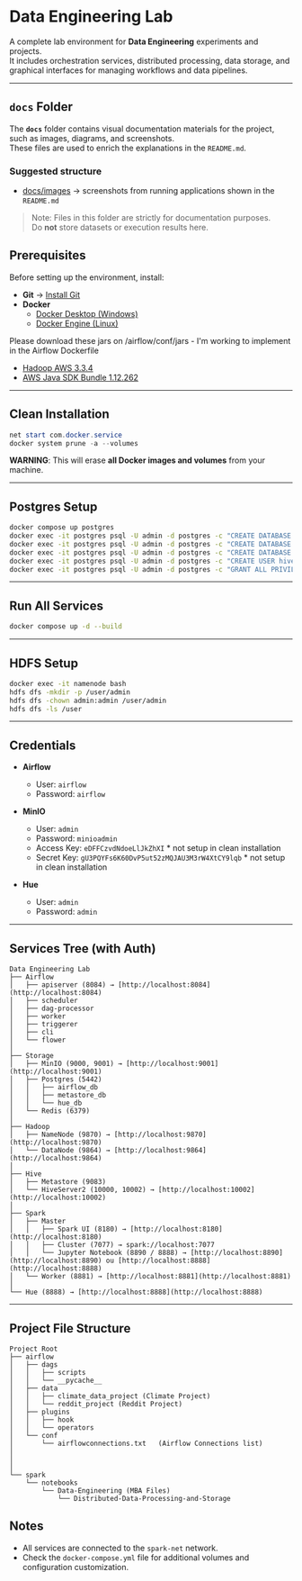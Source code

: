 # Data Engineering Lab

A complete lab environment for **Data Engineering** experiments and projects.  
It includes orchestration services, distributed processing, data storage, and graphical interfaces for managing workflows and data pipelines.  

---

## `docs` Folder  

The **`docs`** folder contains visual documentation materials for the project, such as images, diagrams, and screenshots.  
These files are used to enrich the explanations in the `README.md`.  

### Suggested structure  
- [docs/images](https://github.com/joaopmts/lab/tree/main/docs/images) → screenshots from running applications shown in the `README.md`  

> Note: Files in this folder are strictly for documentation purposes.  
> Do **not** store datasets or execution results here.  

## Prerequisites

Before setting up the environment, install:  

- **Git** → [Install Git](https://git-scm.com/book/en/v2/Getting-Started-Installing-Git)  
- **Docker**  
  - [Docker Desktop (Windows)](https://hub.docker.com/editions/community/docker-ce-desktop-windows)  
  - [Docker Engine (Linux)](https://docs.docker.com/install/linux/docker-ce/ubuntu/)  

Please download these jars on /airflow/conf/jars - I'm working to implement in the Airflow Dockerfile
  - [Hadoop AWS 3.3.4](https://central.sonatype.com/artifact/org.apache.hadoop/hadoop-aws/3.3.4)
  - [AWS Java SDK Bundle 1.12.262](https://central.sonatype.com/artifact/com.amazonaws/aws-java-sdk-bundle/1.12.262)
---

## Clean Installation

```powershell
net start com.docker.service
docker system prune -a --volumes
```

**WARNING**: This will erase **all Docker images and volumes** from your machine.  

---

## Postgres Setup

```bash
docker compose up postgres
docker exec -it postgres psql -U admin -d postgres -c "CREATE DATABASE airflow_db;"
docker exec -it postgres psql -U admin -d postgres -c "CREATE DATABASE metastore_db;"
docker exec -it postgres psql -U admin -d postgres -c "CREATE DATABASE hue_db;"
docker exec -it postgres psql -U admin -d postgres -c "CREATE USER hive WITH PASSWORD 'password';"
docker exec -it postgres psql -U admin -d postgres -c "GRANT ALL PRIVILEGES ON DATABASE metastore_db TO hive;"
```

---

## Run All Services

```bash
docker compose up -d --build
```

---

## HDFS Setup

```bash
docker exec -it namenode bash
hdfs dfs -mkdir -p /user/admin
hdfs dfs -chown admin:admin /user/admin
hdfs dfs -ls /user
```

---

## Credentials

- **Airflow**  
  - User: `airflow`  
  - Password: `airflow`  

- **MinIO**  
  - User: `admin`  
  - Password: `minioadmin`  
  - Access Key: `eDFFCzvdNdoeLlJkZhXI`                      * not setup in clean installation
  - Secret Key: `gU3PQYFs6K60DvP5ut52zMQJAU3M3rW4XtCY9lqb`  * not setup in clean installation

- **Hue**  
  - User: `admin`       
  - Password: `admin`    

---

## Services Tree (with Auth)

```
Data Engineering Lab
├── Airflow
│   ├── apiserver (8084) → [http://localhost:8084](http://localhost:8084)
│   ├── scheduler
│   ├── dag-processor
│   ├── worker
│   ├── triggerer
│   ├── cli
│   └── flower
│
├── Storage
│   ├── MinIO (9000, 9001) → [http://localhost:9001](http://localhost:9001)
│   ├── Postgres (5442) 
│   │   ├── airflow_db
│   │   ├── metastore_db
│   │   └── hue_db
│   └── Redis (6379) 
│
├── Hadoop
│   ├── NameNode (9870) → [http://localhost:9870](http://localhost:9870)
│   └── DataNode (9864) → [http://localhost:9864](http://localhost:9864)
│
├── Hive
│   ├── Metastore (9083)
│   └── HiveServer2 (10000, 10002) → [http://localhost:10002](http://localhost:10002)
│
├── Spark
│   ├── Master
│   │   ├── Spark UI (8180) → [http://localhost:8180](http://localhost:8180)
│   │   ├── Cluster (7077) → spark://localhost:7077
│   │   └── Jupyter Notebook (8890 / 8888) → [http://localhost:8890](http://localhost:8890) ou [http://localhost:8888](http://localhost:8888)
│   └── Worker (8881) → [http://localhost:8881](http://localhost:8881)
│
└── Hue (8888) → [http://localhost:8888](http://localhost:8888)

```

---

## Project File Structure

```
Project Root
├── airflow
│   ├── dags 
│   │   ├── scripts
│   │   └── __pycache__
│   ├── data
│   │   ├── climate_data_project (Climate Project)
│   │   └── reddit_project (Reddit Project)
│   ├── plugins
│   │   ├── hook
│   │   └── operators
│   └── conf
│       └── airflowconnections.txt   (Airflow Connections list)
│   
│
│
└── spark
    └── notebooks
        └── Data-Engineering (MBA Files)
            └── Distributed-Data-Processing-and-Storage
```

## Notes

- All services are connected to the `spark-net` network.  
- Check the `docker-compose.yml` file for additional volumes and configuration customization.  
